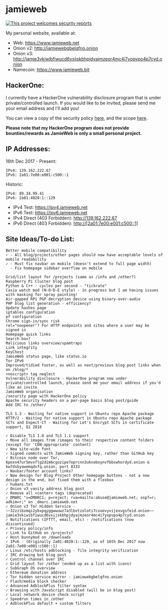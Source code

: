 # jamieweb

[![This project welcomes security reports](https://img.shields.io/badge/This%20project%20welcomes%20security%20reports-jamieweb%2enet%2fcontact-brightgreen.svg)](https://www.jamieweb.net/contact/)

My personal website, available at:

* Web: https://www.jamieweb.net
* Onion v2: http://jamiewebgbelqfno.onion
* Onion v3: http://jamie3vkiwibfiwucd6vxijskbhpjdyajmzeor4mc4i7yopvpo4p7cyd.onion
* Namecoin: https://www.jamieweb.bit

## HackerOne:

I currently have a HackerOne vulnerability disclosure program that is under private/controlled launch. If you would like to be invited, please send me your email address and I'll add you!

You can view a copy of the security policy [here](https://github.com/JamieOnUbuntu/config/blob/master/hackerone/policy.md), and the scope [here](https://github.com/JamieOnUbuntu/config/blob/master/hackerone/scope.md).

**Please note that my HackerOne program does not provide bounties/rewards as JamieWeb is only a small personal project.**

## IP Addresses:

16th Dec 2017 - Present:

    IPv4: 139.162.222.67
    IPv6: 2a01:7e00:e001:c500::1
    
Historic:

    IPv4: 89.34.99.41
    IPv6: 2a01:4020:1::129
    
* IPv4 Test: https://ipv4.jamieweb.net
* IPv6 Test: https://ipv6.jamieweb.net
* IPv4 Direct (403 Forbidden): http://139.162.222.67
* IPv6 Direct (403 Forbidden): <a href="http://[2a01:7e00:e001:c500::1]">http://[2a01:7e00:e001:c500::1]</a>

## Site Ideas/To-do List:
    Better mobile compatibility
    ✓ - All blog/projects/other pages should now have acceptable levels of mobile readability
    ✓ - Must fix navbar on mobile (doesn't extend to full page width)
      - Fix homepage sidebar overflow on mobile
      
    Grid/list layout for /projects (same as /info and /other?)
    Raspberry Pi Cluster blog post
    Python & C++ - cycles per second - "tickrate"
    Casio watch mod (N-O-D-E style) - in progress but I am having issues with masking for spray painting!
    Air-gapped RPi PGP decryption device using binary-over-audio
    PHP blog list generation - efficiency?
    Update hashes page
    iptables configuration
    pf configuration
    Chrome sign-in/sync risk
    rel="noopener"? For HTTP endpoints and sites where a user may be signed in
    Homepage quick links
    Search box?
    Malicious links overview/spamtraps
    Link integrity
    KeyChest
    JamieWeb status page, like status.io
    Tor IPv6
    Improved/tidied footer, as well as next/previous blog post links when on /blog/*
    <noscript> tag neglect
    Vulnerability disclosure - HackerOne program now under private/controlled launch, please send me your email address if you'd like an invite
    JamieWeb organisation
    /security page with HackerOne policy
    Apache security headers on a per-page basis blog post/guide
    Add IRC to /other/
    
    TLS 1.3 - Waiting for native support in Ubuntu repo Apache package
    HTTP/2 - Waiting for native support in Ubuntu repo Apache package
    SCTs and Expect-CT - Waiting for Let's Encrypt SCTs in certificate support, Q1 2018

    ✓ Disable TLS 1.0 and TLS 1.1 support
    ✓ Move all images from /images to their respective content folders (except for 'CDN-appropriate' content)
    ✓ New site-wide font
    ✓ Signed commits with JamieWeb signing key, rather than GitHub key
    ✓ Bitcoin node over Tor, 6poxn47ur5mvxflg2dim6cgozipe7oprcnn3uknoboynvfbbswhordyd.onion & kw7dsbyawemqdxfq.onion, port 8333
    ✓ Navbar/footer account links?
    ✓ New design for Blog Project Other homepage buttons - not a new design in the end, but fixed them with a flexbox
    ✓ humans.txt
    ✓ Onion v3 vanity address blog post
    ✓ Remove all <center> tags (deprecated)
    ✓ DMARC "v=DMARC1; p=reject; rua=mailto:abuse@jamieweb.net; aspf=r; adkim=r;" on _dmarc.jamieweb.net
    ✓ Onion v3 Tor Hidden Service - ~~32zzibxmqi2ybxpqyggwwuwz7a3lbvtzoloti7cxoevyvijexvgsfeid.onion~~ jamie3vkiwibfiwucd6vxijskbhpjdyajmzeor4mc4i7yopvpo4p7cyd.onion
    ✓ Notifications (IFTTT, email, etc) - /notifications (now discontinued)
    ✓ Privacy policy/info
    ✓ Link to GitHub on /projects?
    ✓ Host bunnymod on /downloads
    ✓ IPv6 - (Originally 2a01:4020:1::129, as of 16th Dec 2017 now 2a01:7e00:e001:c500::1)
    ✓ Linux /etc/hosts adblocking - file integrity verification
    ✓ IRC drawing bot blog post
    ✓ Control channel over IRC
    ✓ Grid layout for /other (ended up as a list with icons)
    ✓ SubGraph OS overview
    ✓ Ethereum donation address
    ✓ Tor hidden service mirror - jamiewebgbelqfno.onion
    ✓ Flash/media block checker
    ✓ Advanced AdblockPlus filter syntax
    ✓ Browsing with JavaScript disabled (will be in blog post)
    ✓ Local network device check script
    ✓ Speedrun times in /other
    ✓ AdblockPlus default + custom filters
